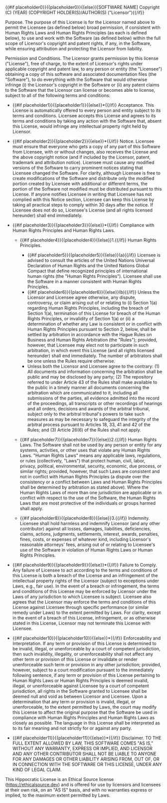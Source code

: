 {{#if placeholder0}}{{placeholder0}}{{else}}[SOFTWARE NAME] Copyright (C) (YEAR) (COPYRIGHT HOLDER(S)/AUTHOR(S) ("Licensor"){{/if}}

Purpose. The purpose of this License is for the Licensor named above to permit the Licensee (as defined below) broad permission, if consistent with Human Rights Laws and Human Rights Principles (as each is defined below), to use and work with the Software (as defined below) within the full scope of Licensor's copyright and patent rights, if any, in the Software, while ensuring attribution and protecting the Licensor from liability.

Permission and Conditions. The Licensor grants permission by this license (&quot;License&quot;), free of charge, to the extent of Licensor's rights under applicable copyright and patent law, to any person or entity (the &quot;Licensee&quot;) obtaining a copy of this software and associated documentation files (the &quot;Software&quot;), to do everything with the Software that would otherwise infringe (i) the Licensor's copyright in the Software or (ii) any patent claims to the Software that the Licensor can license or becomes able to license, subject to all of the following terms and conditions:

* {{#if placeholder1}}{{placeholder1}}{{else}}*{{/if}} Acceptance. This License is automatically offered to every person and entity subject to its terms and conditions. Licensee accepts this License and agrees to its terms and conditions by taking any action with the Software that, absent this License, would infringe any intellectual property right held by Licensor.
* {{#if placeholder2}}{{placeholder2}}{{else}}*{{/if}} Notice. Licensee must ensure that everyone who gets a copy of any part of this Software from Licensee, with or without changes, also receives the License and the above copyright notice (and if included by the Licensor, patent, trademark and attribution notice). Licensee must cause any modified versions of the Software to carry prominent notices stating that Licensee changed the Software. For clarity, although Licensee is free to create modifications of the Software and distribute only the modified portion created by Licensee with additional or different terms, the portion of the Software not modified must be distributed pursuant to this License. If anyone notifies Licensee in writing that Licensee has not complied with this Notice section, Licensee can keep this License by taking all practical steps to comply within 30 days after the notice. If Licensee does not do so, Licensee's License (and all rights licensed hereunder) shall end immediately.
* {{#if placeholder3}}{{placeholder3}}{{else}}*{{/if}} Compliance with Human Rights Principles and Human Rights Laws.
  * {{#if placeholder4}}{{placeholder4}}{{else}}1.{{/if}} Human Rights Principles.
    * {{#if placeholder5}}{{placeholder5}}{{else}}(a){{/if}} Licensee is advised to consult the articles of the United Nations Universal Declaration of Human Rights and the United Nations Global Compact that define recognized principles of international human rights (the &quot;Human Rights Principles&quot;). Licensee shall use the Software in a manner consistent with Human Rights Principles.
    * {{#if placeholder6}}{{placeholder6}}{{else}}(b){{/if}} Unless the Licensor and Licensee agree otherwise, any dispute, controversy, or claim arising out of or relating to (i) Section 1(a) regarding Human Rights Principles, including the breach of Section 1(a), termination of this License for breach of the Human Rights Principles, or invalidity of Section 1(a) or (ii) a determination of whether any Law is consistent or in conflict with Human Rights Principles pursuant to Section 2, below, shall be settled by arbitration in accordance with the Hague Rules on Business and Human Rights Arbitration (the &quot;Rules&quot;); provided, however, that Licensee may elect not to participate in such arbitration, in which event this License (and all rights licensed hereunder) shall end immediately. The number of arbitrators shall be one unless the Rules require otherwise.
    * Unless both the Licensor and Licensee agree to the contrary: (1) All documents and information concerning the arbitration shall be public and may be disclosed by any party; (2) The repository referred to under Article 43 of the Rules shall make available to the public in a timely manner all documents concerning the arbitration which are communicated to it, including all submissions of the parties, all evidence admitted into the record of the proceedings, all transcripts or other recordings of hearings and all orders, decisions and awards of the arbitral tribunal, subject only to the arbitral tribunal's powers to take such measures as may be necessary to safeguard the integrity of the arbitral process pursuant to Articles 18, 33, 41 and 42 of the Rules; and (3) Article 26(6) of the Rules shall not apply.

  * {{#if placeholder7}}{{placeholder7}}{{else}}2.{{/if}} Human Rights Laws. The Software shall not be used by any person or entity for any systems, activities, or other uses that violate any Human Rights Laws. &quot;Human Rights Laws&quot; means any applicable laws, regulations, or rules (collectively, &quot;Laws&quot;) that protect human, civil, labor, privacy, political, environmental, security, economic, due process, or similar rights; provided, however, that such Laws are consistent and not in conflict with Human Rights Principles (a dispute over the consistency or a conflict between Laws and Human Rights Principles shall be determined by arbitration as stated above). Where the Human Rights Laws of more than one jurisdiction are applicable or in conflict with respect to the use of the Software, the Human Rights Laws that are most protective of the individuals or groups harmed shall apply.
  * {{#if placeholder8}}{{placeholder8}}{{else}}3.{{/if}} Indemnity. Licensee shall hold harmless and indemnify Licensor (and any other contributor) against all losses, damages, liabilities, deficiencies, claims, actions, judgments, settlements, interest, awards, penalties, fines, costs, or expenses of whatever kind, including Licensor's reasonable attorneys' fees, arising out of or relating to Licensee's use of the Software in violation of Human Rights Laws or Human Rights Principles.

* {{#if placeholder9}}{{placeholder9}}{{else}}*{{/if}} Failure to Comply. Any failure of Licensee to act according to the terms and conditions of this License is both a breach of the License and an infringement of the intellectual property rights of the Licensor (subject to exceptions under Laws, e.g., fair use). In the event of a breach or infringement, the terms and conditions of this License may be enforced by Licensor under the Laws of any jurisdiction to which Licensee is subject. Licensee also agrees that the Licensor may enforce the terms and conditions of this License against Licensee through specific performance (or similar remedy under Laws) to the extent permitted by Laws. For clarity, except in the event of a breach of this License, infringement, or as otherwise stated in this License, Licensor may not terminate this License with Licensee.
* {{#if placeholder10}}{{placeholder10}}{{else}}*{{/if}} Enforceability and Interpretation. If any term or provision of this License is determined to be invalid, illegal, or unenforceable by a court of competent jurisdiction, then such invalidity, illegality, or unenforceability shall not affect any other term or provision of this License or invalidate or render unenforceable such term or provision in any other jurisdiction; provided, however, subject to a court modification pursuant to the immediately following sentence, if any term or provision of this License pertaining to Human Rights Laws or Human Rights Principles is deemed invalid, illegal, or unenforceable against Licensee by a court of competent jurisdiction, all rights in the Software granted to Licensee shall be deemed null and void as between Licensor and Licensee. Upon a determination that any term or provision is invalid, illegal, or unenforceable, to the extent permitted by Laws, the court may modify this License to affect the original purpose that the Software be used in compliance with Human Rights Principles and Human Rights Laws as closely as possible. The language in this License shall be interpreted as to its fair meaning and not strictly for or against any party.
* {{#if placeholder11}}{{placeholder11}}{{else}}*{{/if}} Disclaimer. TO THE FULL EXTENT ALLOWED BY LAW, THIS SOFTWARE COMES &quot;AS IS,&quot; WITHOUT ANY WARRANTY, EXPRESS OR IMPLIED, AND LICENSOR AND ANY OTHER CONTRIBUTOR SHALL NOT BE LIABLE TO ANYONE FOR ANY DAMAGES OR OTHER LIABILITY ARISING FROM, OUT OF, OR IN CONNECTION WITH THE SOFTWARE OR THIS LICENSE, UNDER ANY KIND OF LEGAL CLAIM.

This Hippocratic License is an Ethical Source license (https://ethicalsource.dev) and is offered for use by licensors and licensees at their own risk, on an &quot;AS IS&quot; basis, and with no warranties express or implied, to the maximum extent permitted by Laws.